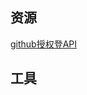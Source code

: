 ## 资源
[github授权登API](https://developer.github.com/apps/building-oauth-apps/authorizing-oauth-apps/)
## 工具
